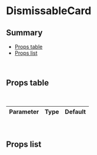 # DismissableCard

## Summary

- [Props table](#props-table)
- [Props list](#props-list)

<br>

## Props table

<br>

| <div style='text-align:center;margin:auto;'>Parameter</div> | <div style='text-align:center;margin:auto;'>Type</div> | <div style='text-align:center;margin:auto;'>Default</div> |
| ----------------------------------------------------------- | ------------------------------------------------------ | --------------------------------------------------------- |

<br>

## Props list

<br>
